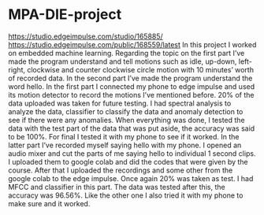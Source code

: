 # MPA-DIE-project
https://studio.edgeimpulse.com/studio/165885/
https://studio.edgeimpulse.com/public/168559/latest
  In this project I worked on embedded machine learning. Regarding the topic on the first part I’ve made the program understand and tell motions such as idle, up-down, left-right, clockwise and counter clockwise circle motion with 10 minutes’ worth of recorded data. In the second part I’ve made the program understand the word hello. 
  In the first part I connected my phone to edge impulse and used its motion detector to record the motions I’ve mentioned before. 20% of the data uploaded was taken for future testing. I had spectral analysis to analyze the data, classifier to classify the data and anomaly detection to see if there were any anomalies. When everything was done, I tested the data with the test part of the data that was put aside, the accuracy was said to be 100%. For final I tested it with my phone to see if it worked.
  In the latter part I’ve recorded myself saying hello with my phone. I opened an audio mixer and cut the parts of me saying hello to individual 1 second clips. I uploaded them to google colab and did the codes that were given by the course. After that I uploaded the recordings and some other from the google colab to the edge impulse. Once again 20% was taken as test. I had MFCC and classifier in this part. The data was tested after this, the accuracy was 96.56%. Like the other one I also tried it with my phone to make sure and it worked.
